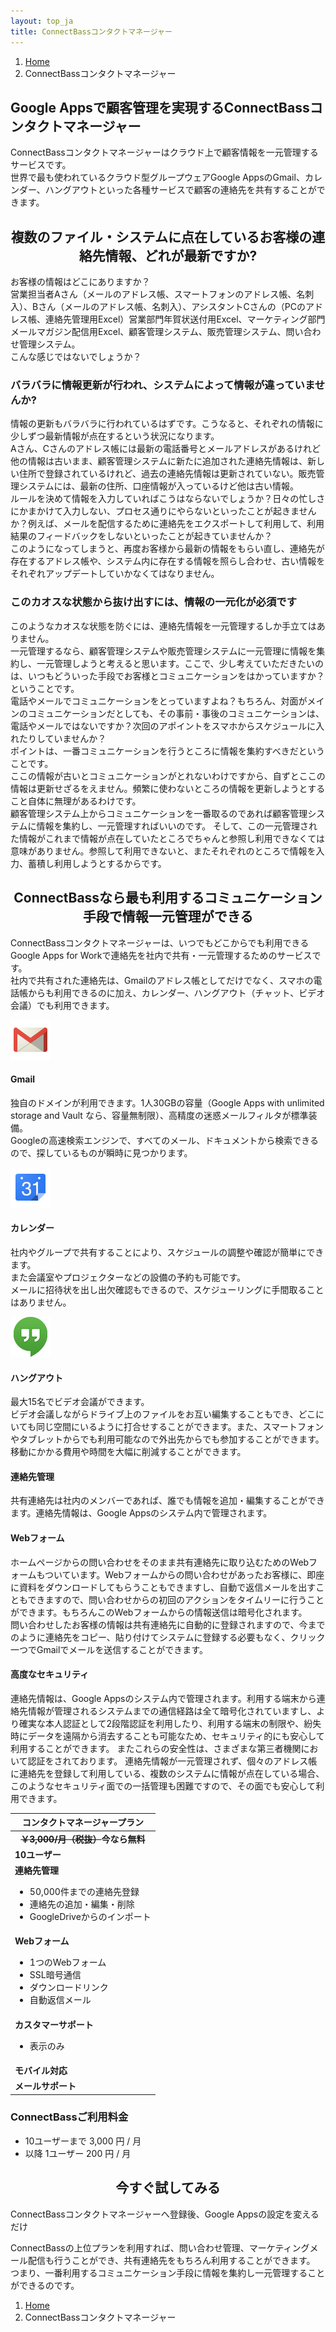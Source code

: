 ```yaml
---
layout: top_ja
title: ConnectBassコンタクトマネージャー
---
```


<ol class="breadcrumb">
  <li><a href="/">Home</a></li>
  <li class="active">ConnectBassコンタクトマネージャー</li>
</ol>

<h2>Google Appsで顧客管理を実現するConnectBassコンタクトマネージャー</h2>
<p>ConnectBassコンタクトマネージャーはクラウド上で顧客情報を一元管理するサービスです。<br>
世界で最も使われているクラウド型グループウェアGoogle AppsのGmail、カレンダー、ハングアウトといった各種サービスで顧客の連絡先を共有することができます。<br></p>


<h2 align="center">複数のファイル・システムに点在しているお客様の連絡先情報、どれが最新ですか?</h2>

<p>お客様の情報はどこにありますか？<br>
営業担当者Aさん（メールのアドレス帳、スマートフォンのアドレス帳、名刺入）、Bさん（メールのアドレス帳、名刺入）、アシスタントCさんの（PCのアドレス帳、連絡先管理用Excel）営業部門年賀状送付用Excel、マーケティング部門メールマガジン配信用Excel、顧客管理システム、販売管理システム、問い合わせ管理システム。<br>
こんな感じではないでしょうか？</p>

<h3>バラバラに情報更新が行われ、システムによって情報が違っていませんか?</h3>

<p>情報の更新もバラバラに行われているはずです。こうなると、それぞれの情報に少しずつ最新情報が点在するという状況になります。<br>
Aさん、Cさんのアドレス帳には最新の電話番号とメールアドレスがあるけれど他の情報は古いまま、顧客管理システムに新たに追加された連絡先情報は、新しい住所で登録されているけれど、過去の連絡先情報は更新されていない。販売管理システムには、最新の住所、口座情報が入っているけど他は古い情報。<br>
ルールを決めて情報を入力していればこうはならないでしょうか？日々の忙しさにかまかけて入力しない、プロセス通りにやらないといったことが起きませんか？例えば、メールを配信するために連絡先をエクスポートして利用して、利用結果のフィードバックをしないといったことが起きていませんか？<br>
このようになってしまうと、再度お客様から最新の情報をもらい直し、連絡先が存在するアドレス帳や、システム内に存在する情報を照らし合わせ、古い情報をそれぞれアップデートしていかなくてはなりません。</p>


<h3>このカオスな状態から抜け出すには、情報の一元化が必須です</h3>

<p>このようなカオスな状態を防ぐには、連絡先情報を一元管理するしか手立てはありません。<br>
一元管理するなら、顧客管理システムや販売管理システムに一元管理に情報を集約し、一元管理しようと考えると思います。ここで、少し考えていただきたいのは、いつもどういった手段でお客様とコミュニケーションをはかっていますか？ということです。<br>
電話やメールでコミュニケーションをとっていますよね？もちろん、対面がメインのコミュニケーションだとしても、その事前・事後のコミュニケーションは、電話やメールではないですか？次回のアポイントをスマホからスケジュールに入れたりしていませんか？<br>
ポイントは、一番コミュニケーションを行うところに情報を集約すべきだということです。<br>
ここの情報が古いとコミュニケーションがとれないわけですから、自ずとここの情報は更新せざるをえません。頻繁に使わないところの情報を更新しようとすること自体に無理があるわけです。<br>
顧客管理システム上からコミュニケーションを一番取るのであれば顧客管理システムに情報を集約し、一元管理すればいいのです。
そして、この一元管理された情報がこれまで情報が点在していたところでちゃんと参照し利用できなくては意味がありません。参照して利用できないと、またそれぞれのところで情報を入力、蓄積し利用しようとするからです。</p>


<h2 align="center">ConnectBassなら最も利用するコミュニケーション手段で情報一元管理ができる</h2>

<p>ConnectBassコンタクトマネージャーは、いつでもどこからでも利用できるGoogle Apps for Workで連絡先を社内で共有・一元管理するためのサービスです。<br>
社内で共有された連絡先は、Gmailのアドレス帳としてだけでなく、スマホの電話帳からも利用できるのに加え、カレンダー、ハングアウト（チャット、ビデオ会議）でも利用できます。</p>


<div class="row">
  <div class="col-sm-4">
    <img class="img-responsive" src="/assets/img/googleapps/googlemail-64.png" width="64">
    <h4>Gmail</h3>
    <p>独自のドメインが利用できます。1人30GBの容量（Google Apps with unlimited storage and Vault なら、容量無制限）、高精度の迷惑メールフィルタが標準装備。<br>
    Googleの高速検索エンジンで、すべてのメール、ドキュメントから検索できるので、探しているものが瞬時に見つかります。</p>
  </div>

  <div class="col-sm-4">
    <img class="img-responsive" src="/assets/img/googleapps/calendar-64.png" width="64">
    <h4>カレンダー</h4>
    <p>社内やグループで共有することにより、スケジュールの調整や確認が簡単にできます。<br>
    また会議室やプロジェクターなどの設備の予約も可能です。<br>
    メールに招待状を出し出欠確認もできるので、スケジューリングに手間取ることはありません。</p>
  </div>

  <div class="col-sm-4">
    <img class="img-responsive" src="/assets/img/googleapps/icn-hangouts-64.png" width="64">
    <h4>ハングアウト</h4>
    <p>最大15名でビデオ会議ができます。<br>
    ビデオ会議しながらドライブ上のファイルをお互い編集することもでき、どこにいても同じ空間にいるように打合せすることができます。また、スマートフォンやタブレットからでも利用可能なので外出先からでも参加することができます。<br>
    移動にかかる費用や時間を大幅に削減することができます。</p>
  </div>

</div>

<div class="row">
  <div class="col-sm-6">
    <h4>連絡先管理</h4>
    <p>共有連絡先は社内のメンバーであれば、誰でも情報を追加・編集することができます。連絡先情報は、Google Appsのシステム内で管理されます。</p>
  </div>

  <div class="col-sm-6">
    <h4>Webフォーム</h4>
    <p>ホームページからの問い合わせをそのまま共有連絡先に取り込むためのWebフォームもついています。Webフォームからの問い合わせがあったお客様に、即座に資料をダウンロードしてもらうこともできますし、自動で返信メールを出すこともできますので、問い合わせからの初回のアクションをタイムリーに行うことができます。もちろんこのWebフォームからの情報送信は暗号化されます。<br>
問い合わせしたお客様の情報は共有連絡先に自動的に登録されますので、今までのように連絡先をコピー、貼り付けてシステムに登録する必要もなく、クリック一つでGmailでメールを送信することができます。</p>
  </div>
</div>

<div class="row">

  <div class="col-sm-6">
    <h4>高度なセキュリティ</h4>
    <p>連絡先情報は、Google Appsのシステム内で管理されます。利用する端末から連絡先情報が管理されるシステムまでの通信経路は全て暗号化されていますし、より確実な本人認証として2段階認証を利用したり、利用する端末の制限や、紛失時にデータを遠隔から消去することも可能なため、セキュリティ的にも安心して利用することができます。
またこれらの安全性は、さまざまな第三者機関において認証をされております。
連絡先情報が一元管理されず、個々のアドレス帳に連絡先を登録して利用している、複数のシステムに情報が点在している場合、このようなセキュリティ面での一括管理も困難ですので、その面でも安心して利用できます。
</p>
  </div>
</div>

<table class="table table-bordered price"><thead>
<tr>
<th>コンタクトマネージャープラン</th>
</tr>
</thead><tbody>
<tr>
<td align="center"><strong><del>￥3,000/月（税抜）</del>今なら無料</strong></td>
</tr>
<tr>
<tr>
<td align="left"><strong>10ユーザー</strong></td>
</tr>
<tr>
<td align="left"><strong>連絡先管理</strong>

<ul>
<li>50,000件までの連絡先登録</li>
<li>連絡先の追加・編集・削除</li>
<li>GoogleDriveからのインポート</li>
</ul>

</td>
</tr>
<tr>
<td align="left"><strong>Webフォーム</strong>

<ul>
<li>1つのWebフォーム</li>
<li>SSL暗号通信</li>
<li>ダウンロードリンク</li>
<li>自動返信メール</li>
</ul>

</td>
</tr>
<tr>
<td align="left"><strong>カスタマーサポート</strong>

<ul>
<li>表示のみ</li>
</ul>

</td>
</tr>
<!--
<tr>
<td align="left"></td>
</tr>
-->
<tr>
<td align="left"><strong>モバイル対応</strong></td>
</tr>
<tr>
<td align="left"><strong>メールサポート</strong></td>
</tr>
</tbody></table>

<h3>ConnectBassご利用料金</h3>
<ul>
<li>10ユーザーまで 3,000 円 / 月</li>
<li>以降 1ユーザー 200 円 / 月</li>
</ul>
<h2 id="appscontact" align="center">今すぐ試してみる</h2>
<p>ConnectBassコンタクトマネージャーへ登録後、Google Appsの設定を変えるだけ</p>

<p>ConnectBassの上位プランを利用すれば、問い合わせ管理、マーケティングメール配信も行うことができ、共有連絡先をもちろん利用することができます。<br>
つまり、一番利用するコミュニケーション手段に情報を集約し一元管理することができるのです。</p>


<ol class="breadcrumb">
  <li><a href="/">Home</a></li>
  <li class="active">ConnectBassコンタクトマネージャー</li>
</ol>

